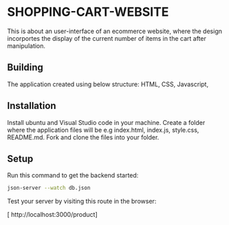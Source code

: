 # SHOPPING-CART-WEBSITE

This is about an user-interface of an ecommerce website, where the design incorportes the display of the current number of items in the cart after manipulation.

## Building
The application created using below structure: HTML, CSS, Javascript,

## Installation
Install ubuntu and Visual Studio code in your machine. Create a folder where the application files will be e.g index.html, index.js, style.css, README.md. Fork and clone the files into your folder.


## Setup

Run this command to get the backend started:

```sh
json-server --watch db.json

```

Test your server by visiting this route in the browser:

[ http://localhost:3000/product]